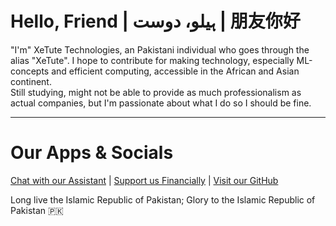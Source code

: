 # Hello, Friend | ہیلو، دوست | 朋友你好

"I'm" XeTute Technologies, an Pakistani individual who goes through the alias "XeTute". I hope to contribute for making technology, especially ML-concepts and efficient computing, accessible in the African and Asian continent.  
Still studying, might not be able to provide as much professionalism as actual companies, but I'm passionate about what I do so I should be fine.

---
# Our Apps & Socials
[Chat with our Assistant](https://xetute.com/) | [Support us Financially](https://ko-fi.com/XeTute) | [Visit our GitHub](https://github.com/XeTute)  

Long live the Islamic Republic of Pakistan; Glory to the Islamic Republic of Pakistan 🇵🇰  
